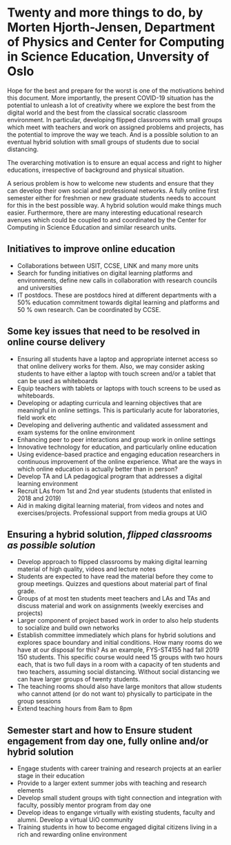 # Twenty and more  things to do, by Morten Hjorth-Jensen, Department of Physics and Center for Computing in Science Education, Unversity of Oslo

Hope for the best and prepare for the worst is one of the motivations
behind this document. More importantly, the present COVID-19 situation
has the potential to unleash a lot of creativity where we explore the
best from the digital world and the best from the classical socratic
classroom environment. In particular, developing flipped classrooms
with small groups which meet with teachers and work on assigned
problems and projects, has the potential to improve the way we
teach. And is a possible solution to an eventual hybrid solution with
small groups of students due to social distancing.


The overarching motivation is to ensure an equal access and right to
 higher educations, irrespective of background and physical situation.

A serious problem is how to welcome new students and ensure that they
 can develop their own social and professional networks. A fully
 online first semester either for freshmen or new graduate students
 needs to account for this in the best possible way. A hybrid solution
 would make things much easier. Furthermore, there are many
 interesting educational research avenues which could be coupled to
 and coordinated by the Center for Computing in Science Education and
 similar research units.




## Initiatives to improve online education

- Collaborations between USIT, CCSE, LINK and many more units
- Search for funding initiatives on digital learning platforms and environments, define new calls in collaboration with research councils and universities
- IT postdocs. These are postdocs hired at different departments with a 50% education commitment towards digital learning and platforms and 50 % own research. Can be coordinated by CCSE.

## Some key issues that need to be resolved in online course delivery

- Ensuring all students have a laptop and appropriate internet access so that online delivery works for them. Also, we may consider asking students to have either a laptop with touch screen and/or a tablet that can be used as whiteboards
- Equip teachers with tablets or laptops with touch screens to be used as whiteboards.
- Developing or adapting curricula and learning objectives that are meaningful in online settings.  This is particularly acute for laboratories, field work etc
- Developing and delivering authentic and validated assessment and exam systems for the online environment
- Enhancing peer to peer interactions and group work in online settings
- Innovative technology for education, and particularly online education
- Using evidence-based practice and engaging education researchers in continuous improvement of the online experience.  What are the ways in which online education is actually better than in person?
- Develop TA and LA pedagogical program that addresses a digital learning environment
- Recruit LAs from 1st and 2nd year students (students that enlisted in 2018 and 2019)
- Aid in making digital learning material, from videos and notes and exercises/projects. Professional support from media groups at UiO


## Ensuring a hybrid solution, _flipped classrooms as possible solution_

- Develop approach to flipped classrooms by making digital learning material of high quality, videos and lecture notes
- Students are expected to have read the material before they come to group meetings. Quizzes and questions about material part of final grade.
- Groups of at most ten students meet teachers and LAs and TAs and discuss material and work on assignments (weekly exercises and projects)
- Larger component of project based work in order to also help students to socialize and build own networks
- Establish committee immediately which plans for hybrid solutions and explores space boundary and initial conditions. How many rooms do we have at our disposal for this? As an example, FYS-ST4155 had fall 2019 150 students. This specific course would need 15 groups with two hours each, that is two full days in a room with a capacity of ten students and two teachers, assuming social distancing. Without social distancing we can have larger groups of twenty students.
- The teaching rooms should also have large monitors that allow students who cannot attend (or do not want to) physically to participate in the group sessions
- Extend teaching hours from 8am to 8pm


## Semester start and how to Ensure student engagement from day one, fully online and/or hybrid solution
- Engage students with career training and research projects at an earlier stage in their education
- Provide to a larger extent summer jobs with teaching and research elements
- Develop small student groups with tight connection and integration with faculty, possibly mentor program from day one
- Develop ideas to engange virtually with existing students, faculty and alumni. Develop a virtual UiO community
- Training students in how to become engaged digital citizens living in a rich and rewarding online environment

